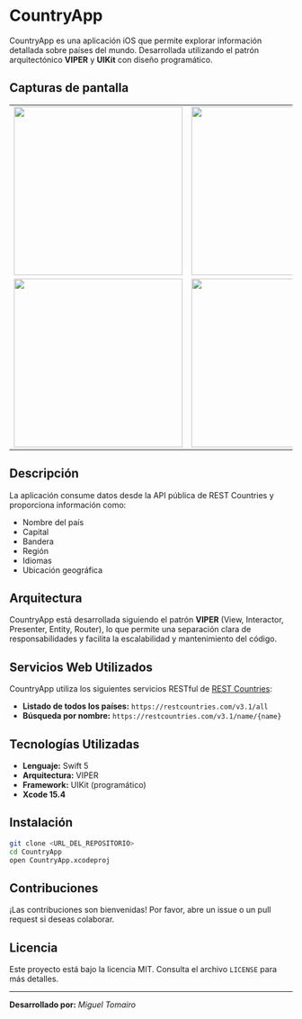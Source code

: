 # CountryApp

CountryApp es una aplicación iOS que permite explorar información detallada sobre países del mundo. Desarrollada utilizando el patrón arquitectónico **VIPER** y **UIKit** con diseño programático.

## Capturas de pantalla

<table>
<tr>
    <td><img src="https://github.com/user-attachments/assets/ba35b182-debf-43f3-ae83-e41ec290234d" width="300"></td>
    <td><img src="https://github.com/user-attachments/assets/5a352054-3159-4025-98af-30e6bad1b6d4" width="300"></td>
    <td><img src="https://github.com/user-attachments/assets/4625574c-4cd1-40f4-9636-22337cd56686" width="300"></td>
</tr>
<tr>
    <td><img src="https://github.com/user-attachments/assets/a6ccb98e-95a0-4853-aa75-7a949eaab2ed" width="300"></td>
    <td><img src="https://github.com/user-attachments/assets/aa88c3b2-6b28-45b9-bf59-6cad9b01cd23" width="300"></td>
    <td><img src="https://github.com/user-attachments/assets/5fd850bb-25b4-4423-84d7-fab9ab35a5ea" width="300"></td>
</tr>
</table>

## Descripción

La aplicación consume datos desde la API pública de REST Countries y proporciona información como:
- Nombre del país
- Capital
- Bandera
- Región
- Idiomas
- Ubicación geográfica

## Arquitectura

CountryApp está desarrollada siguiendo el patrón **VIPER** (View, Interactor, Presenter, Entity, Router), lo que permite una separación clara de responsabilidades y facilita la escalabilidad y mantenimiento del código.

## Servicios Web Utilizados

CountryApp utiliza los siguientes servicios RESTful de [REST Countries](https://restcountries.com/#endpoints-all):
- **Listado de todos los países:** `https://restcountries.com/v3.1/all`
- **Búsqueda por nombre:** `https://restcountries.com/v3.1/name/{name}`

## Tecnologías Utilizadas

- **Lenguaje:** Swift 5
- **Arquitectura:** VIPER
- **Framework:** UIKit (programático)
- **Xcode 15.4**

## Instalación

```bash
git clone <URL_DEL_REPOSITORIO>
cd CountryApp
open CountryApp.xcodeproj
```

## Contribuciones

¡Las contribuciones son bienvenidas! Por favor, abre un issue o un pull request si deseas colaborar.

## Licencia

Este proyecto está bajo la licencia MIT. Consulta el archivo `LICENSE` para más detalles.

---

**Desarrollado por:** _Miguel Tomairo_

